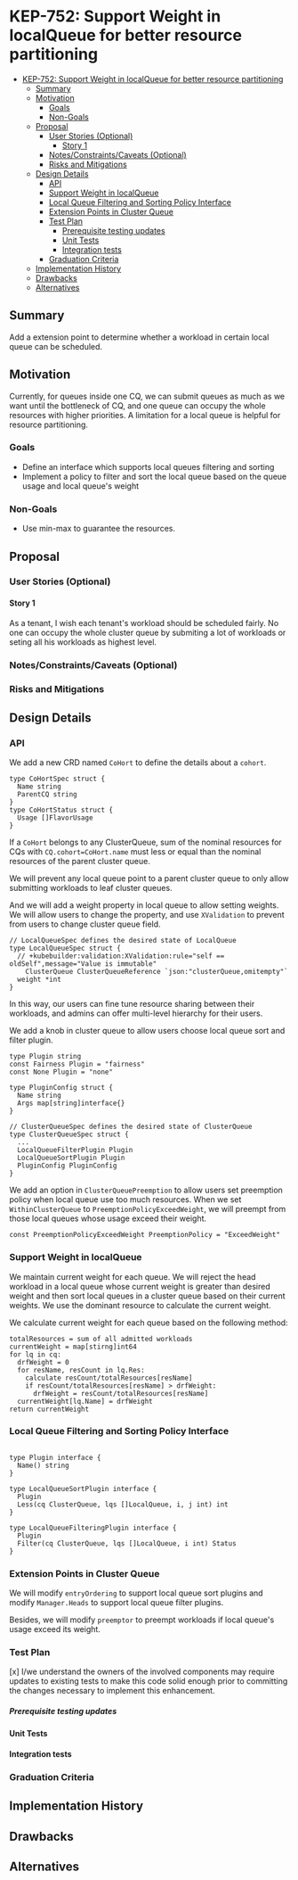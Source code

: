 # KEP-752: Support Weight in localQueue for better resource partitioning

<!--
This is the title of your KEP. Keep it short, simple, and descriptive. A good
title can help communicate what the KEP is and should be considered as part of
any review.
-->

<!--
A table of contents is helpful for quickly jumping to sections of a KEP and for
highlighting any additional information provided beyond the standard KEP
template.

Ensure the TOC is wrapped with
  <code>&lt;!-- toc --&rt;&lt;!-- /toc --&rt;</code>
tags, and then generate with `hack/update-toc.sh`.
-->

<!-- toc -->
- [KEP-752: Support Weight in localQueue for better resource partitioning](#kep-752-support-weight-in-localqueue-for-better-resource-partitioning)
  - [Summary](#summary)
  - [Motivation](#motivation)
    - [Goals](#goals)
    - [Non-Goals](#non-goals)
  - [Proposal](#proposal)
    - [User Stories (Optional)](#user-stories-optional)
      - [Story 1](#story-1)
    - [Notes/Constraints/Caveats (Optional)](#notesconstraintscaveats-optional)
    - [Risks and Mitigations](#risks-and-mitigations)
  - [Design Details](#design-details)
    - [API](#api)
    - [Support Weight in localQueue](#support-weight-in-localqueue)
    - [Local Queue Filtering and Sorting Policy Interface](#local-queue-filtering-and-sorting-policy-interface)
    - [Extension Points in Cluster Queue](#extension-points-in-cluster-queue)
    - [Test Plan](#test-plan)
        - [Prerequisite testing updates](#prerequisite-testing-updates)
      - [Unit Tests](#unit-tests)
      - [Integration tests](#integration-tests)
    - [Graduation Criteria](#graduation-criteria)
  - [Implementation History](#implementation-history)
  - [Drawbacks](#drawbacks)
  - [Alternatives](#alternatives)
<!-- /toc -->

## Summary

<!--
This section is incredibly important for producing high-quality, user-focused
documentation such as release notes or a development roadmap. It should be
possible to collect this information before implementation begins, in order to
avoid requiring implementors to split their attention between writing release
notes and implementing the feature itself. KEP editors and SIG Docs
should help to ensure that the tone and content of the `Summary` section is
useful for a wide audience.

A good summary is probably at least a paragraph in length.

Both in this section and below, follow the guidelines of the [documentation
style guide]. In particular, wrap lines to a reasonable length, to make it
easier for reviewers to cite specific portions, and to minimize diff churn on
updates.

[documentation style guide]: https://github.com/kubernetes/community/blob/master/contributors/guide/style-guide.md
-->

Add a extension point to determine whether a workload in certain local queue can
be scheduled.  

## Motivation

<!--
This section is for explicitly listing the motivation, goals, and non-goals of
this KEP.  Describe why the change is important and the benefits to users. The
motivation section can optionally provide links to [experience reports] to
demonstrate the interest in a KEP within the wider Kubernetes community.

[experience reports]: https://github.com/golang/go/wiki/ExperienceReports
-->

Currently, for queues inside one CQ, we can submit queues as much as we want until the bottleneck of CQ, and one queue can occupy the whole resources with higher priorities. A limitation for a local queue is helpful for resource partitioning.

### Goals

<!--
List the specific goals of the KEP. What is it trying to achieve? How will we
know that this has succeeded?
-->

- Define an interface which supports local queues filtering and sorting
- Implement a policy to filter and sort the local queue based on the queue usage and local queue's weight

### Non-Goals

- Use min-max to guarantee the resources.

<!--
What is out of scope for this KEP? Listing non-goals helps to focus discussion
and make progress.
-->

## Proposal

<!--
This is where we get down to the specifics of what the proposal actually is.
This should have enough detail that reviewers can understand exactly what
you're proposing, but should not include things like API designs or
implementation. What is the desired outcome and how do we measure success?.
The "Design Details" section below is for the real
nitty-gritty.
-->

### User Stories (Optional)

<!--
Detail the things that people will be able to do if this KEP is implemented.
Include as much detail as possible so that people can understand the "how" of
the system. The goal here is to make this feel real for users without getting
bogged down.
-->

#### Story 1

As a tenant, I wish each tenant's workload should be scheduled fairly. No one 
can occupy the whole cluster queue by submiting a lot of workloads or seting all his 
workloads as highest level.

### Notes/Constraints/Caveats (Optional)

<!--
What are the caveats to the proposal?
What are some important details that didn't come across above?
Go in to as much detail as necessary here.
This might be a good place to talk about core concepts and how they relate.
-->

### Risks and Mitigations

<!--
What are the risks of this proposal, and how do we mitigate? Think broadly.
For example, consider both security and how this will impact the larger
Kubernetes ecosystem.

How will security be reviewed, and by whom?

How will UX be reviewed, and by whom?

Consider including folks who also work outside the SIG or subproject.
-->

## Design Details

<!--
This section should contain enough information that the specifics of your
change are understandable. This may include API specs (though not always
required) or even code snippets. If there's any ambiguity about HOW your
proposal will be implemented, this is the place to discuss them.
-->

### API

We add a new CRD named `CoHort` to define the details about a `cohort`.
```golang
type CoHortSpec struct {
  Name string
  ParentCQ string
}
type CoHortStatus struct {
  Usage []FlavorUsage
}
```

If a `CoHort` belongs to any ClusterQueue, sum of the nominal resources 
for CQs with `CQ.cohort=CoHort.name` must less or equal than the nominal 
resources of the parent cluster queue.

We will prevent any local queue point to a parent cluster queue to only
allow submitting workloads to leaf cluster queues.

And we will add a weight property in local queue to allow setting weights.
We will allow users to change the property, and use `XValidation` to prevent
from users to change cluster queue field.
```golang
// LocalQueueSpec defines the desired state of LocalQueue
type LocalQueueSpec struct {
  // +kubebuilder:validation:XValidation:rule="self == oldSelf",message="Value is immutable"
	ClusterQueue ClusterQueueReference `json:"clusterQueue,omitempty"`
  weight *int
}
```

In this way, our users can fine tune resource sharing between their workloads, and admins
can offer multi-level hierarchy for their users.

We add a knob in cluster queue to allow users choose local queue sort and filter plugin.
```golang
type Plugin string
const Fairness Plugin = "fairness"
const None Plugin = "none"

type PluginConfig struct {
  Name string
  Args map[string]interface{}
}

// ClusterQueueSpec defines the desired state of ClusterQueue
type ClusterQueueSpec struct {
  ...
  LocalQueueFilterPlugin Plugin
  LocalQueueSortPlugin Plugin
  PluginConfig PluginConfig
}
```

We add an option in `ClusterQueuePreemption` to allow users set preemption policy when
local queue use too much resources. When we set `WithinClusterQueue` to `PreemptionPolicyExceedWeight`,
we will preempt from those local queues whose usage exceed their weight.

```golang
const PreemptionPolicyExceedWeight PreemptionPolicy = "ExceedWeight"
```

### Support Weight in localQueue

We maintain current weight for each queue. We will reject the head workload 
in a local queue whose current weight is greater than desired weight and then 
sort local queues in a cluster queue based on their current weights.
We use the dominant resource to calculate the current weight.

We calculate current weight for each queue based on the following method:
```
totalResources = sum of all admitted workloads
currentWeight = map[stirng]int64
for lq in cq:
  drfWeight = 0
  for resName, resCount in lq.Res:
    calculate resCount/totalResources[resName]
    if resCount/totalResources[resName] > drfWeight:
      drfWeight = resCount/totalResources[resName]
  currentWeight[lq.Name] = drfWeight
return currentWeight
```

### Local Queue Filtering and Sorting Policy Interface

```golang

type Plugin interface {
  Name() string
}

type LocalQueueSortPlugin interface {
  Plugin
  Less(cq ClusterQueue, lqs []LocalQueue, i, j int) int
}

type LocalQueueFilteringPlugin interface {
  Plugin
  Filter(cq ClusterQueue, lqs []LocalQueue, i int) Status
}

```

### Extension Points in Cluster Queue

We will modify `entryOrdering` to support local queue sort plugins and modify `Manager.Heads` to support local queue 
filter plugins.

Besides, we will modify `preemptor` to preempt workloads if local queue's usage exceed its weight.

### Test Plan

<!--
**Note:** *Not required until targeted at a release.*
The goal is to ensure that we don't accept enhancements with inadequate testing.

All code is expected to have adequate tests (eventually with coverage
expectations). Please adhere to the [Kubernetes testing guidelines][testing-guidelines]
when drafting this test plan.

[testing-guidelines]: https://git.k8s.io/community/contributors/devel/sig-testing/testing.md
-->

[x] I/we understand the owners of the involved components may require updates to
existing tests to make this code solid enough prior to committing the changes necessary
to implement this enhancement.

##### Prerequisite testing updates

<!--
Based on reviewers feedback describe what additional tests need to be added prior
implementing this enhancement to ensure the enhancements have also solid foundations.
-->

#### Unit Tests

<!--
In principle every added code should have complete unit test coverage, so providing
the exact set of tests will not bring additional value.
However, if complete unit test coverage is not possible, explain the reason of it
together with explanation why this is acceptable.
-->

<!--
Additionally, try to enumerate the core package you will be touching
to implement this enhancement and provide the current unit coverage for those
in the form of:
- <package>: <date> - <current test coverage>

This can inform certain test coverage improvements that we want to do before
extending the production code to implement this enhancement.
-->

#### Integration tests

<!--
Describe what tests will be added to ensure proper quality of the enhancement.

After the implementation PR is merged, add the names of the tests here.
-->

### Graduation Criteria

<!--

Clearly define what it means for the feature to be implemented and
considered stable.

If the feature you are introducing has high complexity, consider adding graduation
milestones with these graduation criteria:
- [Maturity levels (`alpha`, `beta`, `stable`)][maturity-levels]
- [Feature gate][feature gate] lifecycle
- [Deprecation policy][deprecation-policy]

[feature gate]: https://git.k8s.io/community/contributors/devel/sig-architecture/feature-gates.md
[maturity-levels]: https://git.k8s.io/community/contributors/devel/sig-architecture/api_changes.md#alpha-beta-and-stable-versions
[deprecation-policy]: https://kubernetes.io/docs/reference/using-api/deprecation-policy/
-->

## Implementation History

<!--
Major milestones in the lifecycle of a KEP should be tracked in this section.
Major milestones might include:
- the `Summary` and `Motivation` sections being merged, signaling SIG acceptance
- the `Proposal` section being merged, signaling agreement on a proposed design
- the date implementation started
- the first Kubernetes release where an initial version of the KEP was available
- the version of Kubernetes where the KEP graduated to general availability
- when the KEP was retired or superseded
-->

## Drawbacks

<!--
Why should this KEP _not_ be implemented?
-->

## Alternatives

<!--
What other approaches did you consider, and why did you rule them out? These do
not need to be as detailed as the proposal, but should include enough
information to express the idea and why it was not acceptable.
-->

